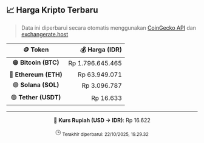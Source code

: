 

<!-- HARGA_KRIPTO -->
## 📈 Harga Kripto Terbaru

> Data ini diperbarui secara otomatis menggunakan [CoinGecko API](https://www.coingecko.com/) dan [exchangerate.host](https://exchangerate.host/)

<div align="center">

| 🪙 Token | 💰 Harga (IDR) |
|:------:|---------------:|
| 🟠 **Bitcoin (BTC)**   | Rp 1.796.645.465 |
| 🔵 **Ethereum (ETH)**  | Rp 63.949.071 |
| 🟣 **Solana (SOL)**    | Rp 3.096.787 |
| 🟢 **Tether (USDT)**   | Rp 16.633 |

---

💱 **Kurs Rupiah (USD → IDR)**: Rp 16.622

🕒 <sub>Terakhir diperbarui: 22/10/2025, 19.29.32</sub>

</div>
<!-- /HARGA_KRIPTO -->